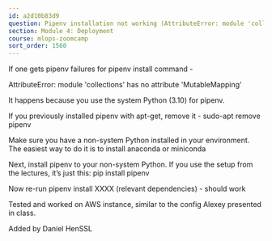 ```yaml
---
id: a2d10b83d9
question: Pipenv installation not working (AttributeError: module 'collections' has no attribute 'MutableMapping')
section: Module 4: Deployment
course: mlops-zoomcamp
sort_order: 1560
---
```


If one gets pipenv failures for pipenv install command -

AttributeError: module 'collections' has no attribute 'MutableMapping'

It happens because you use the system Python (3.10) for pipenv.

If you previously installed pipenv with apt-get, remove it - sudo-apt remove pipenv

Make sure you have a non-system Python installed in your environment. The easiest way to do it is to install anaconda or miniconda

Next, install pipenv to your non-system Python. If you use the setup from the lectures, it’s just this: pip install pipenv

Now re-run pipenv install XXXX (relevant dependencies) - should work

Tested and worked on AWS instance, similar to the config Alexey presented in class.

Added by Daniel HenSSL

